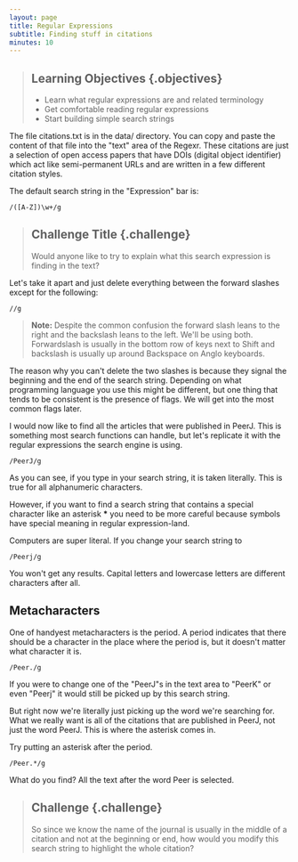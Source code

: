 ```yaml
---
layout: page
title: Regular Expressions
subtitle: Finding stuff in citations
minutes: 10
---
```

> ## Learning Objectives {.objectives}
>
> * Learn what regular expressions are and related terminology
> * Get comfortable reading regular expressions
> * Start building simple search strings

The file citations.txt is in the data/ directory.  You can copy and paste the content of that file into the "text" area of the Regexr.  These citations are just a selection of open access papers that have DOIs (digital object identifier) which act like semi-permanent URLs and are written in a few different citation styles.  

The default search string in the "Expression" bar is:
~~~
/([A-Z])\w+/g
~~~


> ## Challenge Title {.challenge}
>
> Would anyone like to try to explain what this search expression is finding in the text?


Let's take it apart and just delete everything between the forward slashes except for the following:
~~~
//g
~~~

>__Note:__ Despite the common confusion the forward slash leans to the right and the backslash leans to the left.  We'll be using both.  Forwardslash is usually in the bottom row of keys next to Shift and backslash is usually up around Backspace on Anglo keyboards.

The reason why you can't delete the two slashes is because they signal the beginning and the end of the search string.  Depending on what programming language you use this might be different, but one thing that tends to be consistent is the presence of flags.  We will get into the most common flags later.

I would now like to find all the articles that were published in PeerJ.  This is something most search functions can handle, but let's replicate it with the regular expressions the search engine is using. 

~~~
/PeerJ/g
~~~

As you can see, if you type in your search string, it is taken literally.  This is true for all alphanumeric characters.  

However, if you want to find a search string that contains a special character like an asterisk __*__ you need to be more careful because symbols have special meaning in regular expression-land.

Computers are super literal.  If you change your search string to 
~~~
/Peerj/g
~~~

You won't get any results.  Capital letters and lowercase letters are different characters after all.

## Metacharacters
One of handyest metacharacters is the period.  A period indicates that there should be a character in the place where the period is, but it doesn't matter what character it is.

~~~
/Peer./g
~~~

If you were to change one of the "PeerJ"s in the text area to "PeerK" or even "Peerj" it would still be picked up by this search string.

But right now we're literally just picking up the word we're searching for.  What we really want is all of the citations that are published in PeerJ, not just the word PeerJ.  This is where the asterisk comes in.

Try putting an asterisk after the period.

~~~
/Peer.*/g
~~~

What do you find?  All the text after the word Peer is selected.

> ## Challenge {.challenge}
>So since we know the name of the journal is usually in the middle of a citation and not at the beginning or end, how would you modify this search string to highlight the whole citation?
